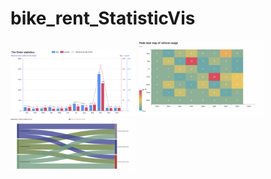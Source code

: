 # bike_rent_StatisticVis
<img src="image1.png" alt="Image 1" width="200" /> <img src="image2.png" alt="Image 2" width="200" /> <img src="image3.png" alt="Image 3" width="200" />

